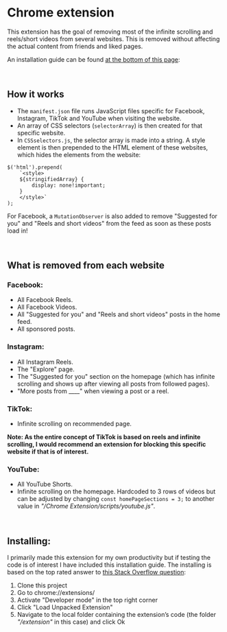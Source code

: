 # Chrome extension

This extension has the goal of removing most of the infinite scrolling and reels/short videos from several websites. This is removed without affecting the actual content from friends and liked pages.

An installation guide can be found [at the bottom of this page](#installing):

&nbsp;

## How it works

- The `manifest.json` file runs JavaScript files specific for Facebook, Instagram, TikTok and YouTube when visiting the website.
- An array of CSS selectors (`selectorArray`) is then created for that specific website.
- In `CSSselectors.js`, the selector array is made into a string. A style element is then prepended to the HTML element of these websites, which hides the elements from the website:

```
$('html').prepend(
    `<style>
    ${stringifiedArray} {
        display: none!important;
    }
    </style>`
);
```

For Facebook, a `MutationObserver` is also added to remove "Suggested for you" and "Reels and short videos" from the feed as soon as these posts load in!

&nbsp;

## What is removed from each website

### Facebook:

- All Facebook Reels.
- All Facebook Videos.
- All "Suggested for you" and "Reels and short videos" posts in the home feed.
- All sponsored posts.

### Instagram:

- All Instagram Reels.
- The "Explore" page.
- The "Suggested for you" section on the homepage (which has infinite scrolling and shows up after viewing all posts from followed pages).
- "More posts from \_\_\_\_" when viewing a post or a reel.

### TikTok:

- Infinite scrolling on recommended page.

**Note: As the entire concept of TikTok is based on reels and infinite scrolling, I would recommend an extension for blocking this specific website if that is of interest.**

### YouTube:

- All YouTube Shorts.
- Infinite scrolling on the homepage. Hardcoded to 3 rows of videos but can be adjusted by changing `const homePageSections = 3;` to another value in _"/Chrome Extension/scripts/youtube.js"_.

&nbsp;

## Installing:

I primarily made this extension for my own productivity but if testing the code is of interest I have included this installation guide. The installing is based on the top rated answer to [this Stack Overflow question](https://superuser.com/questions/247651/how-does-one-install-an-extension-for-chrome-browser-from-the-local-file-system):

1. Clone this project
2. Go to chrome://extensions/
3. Activate "Developer mode" in the top right corner
4. Click "Load Unpacked Extension"
5. Navigate to the local folder containing the extension’s code (the folder _"/extension"_ in this case) and click Ok
